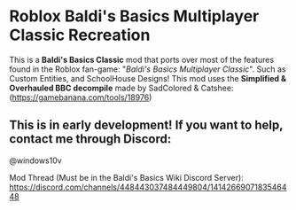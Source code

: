 # Roblox Baldi's Basics Multiplayer Classic Recreation

This is a **Baldi's Basics Classic** mod that ports over most of the features found in the Roblox fan-game: "*Baldi's Basics Multiplayer Classic*". Such as Custom Entities, and SchoolHouse Designs!
This mod uses the **Simplified & Overhauled BBC decompile** made by SadColored & Catshee: (https://gamebanana.com/tools/18976)
## This is in early development! If you want to help, contact me through Discord:
@windows10v

Mod Thread (Must be in the Baldi's Basics Wiki Discord Server): https://discord.com/channels/448443037484449804/1414266907183546448
